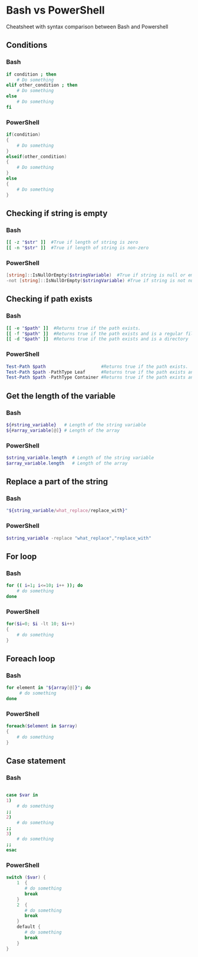 # Bash vs PowerShell
Cheatsheet with syntax comparison between Bash and Powershell


## Conditions

### Bash

```bash
if condition ; then
    # Do something
elif other_condition ; then
    # Do something
else
    # Do something
fi
```

### PowerShell

```powershell
if(condition)
{
    # Do something
}
elseif(other_condition)
{
    # Do something
}
else
{
    # Do something
}
```

## Checking if string is empty

### Bash

```bash
[[ -z "$str" ]]  #True if length of string is zero
[[ -n "$str" ]]  #True if length of string is non-zero
```

### PowerShell
```powershell
[string]::IsNullOrEmpty($stringVariable)  #True if string is null or empty
-not [string]::IsNullOrEmpty($stringVariable) #True if string is not null and not empty
```

## Checking if path exists

### Bash

```bash
[[ -e "$path" ]]  #Returns true if the path exists.
[[ -f "$path" ]]  #Returns true if the path exists and is a regular file
[[ -d "$path" ]]  #Returns true if the path exists and is a directory
```

### PowerShell
```powershell
Test-Path $path                     #Returns true if the path exists.           
Test-Path $path -PathType Leaf      #Returns true if the path exists and is a regular file
Test-Path $path -PathType Container #Returns true if the path exists and is a directory
```


## Get the length of the variable

### Bash

```bash
${#string_variable}   # Length of the string variable
${#array_variable[@]} # Length of the array
```

### PowerShell
```powershell
$string_variable.length  # Length of the string variable
$array_variable.length   # Length of the array
```

## Replace a part of the string

### Bash

```bash
"${string_variable/what_replace/replace_with}"
```

### PowerShell
```powershell
$string_variable -replace "what_replace","replace_with"
```

## For loop

### Bash

```bash
for (( i=1; i<=10; i++ )); do 
    # do something
done
```

### PowerShell
```powershell
for($i=0; $i -lt 10; $i++)
{
    # do something
}
```

## Foreach loop

### Bash

```bash
for element in "${array[@]}"; do
     # do something
done
```

### PowerShell
```powershell
foreach($element in $array)
{
    # do something
}
```

## Case statement

### Bash

```bash

case $var in
1)
    # do something
;;
2)
    # do something
;;
3)
    # do something
;;
esac
```

### PowerShell
```powershell
switch ($var) {
    1  {
       # do something
       break
    }
    2  {
       # do something
       break
    }  
    default {
       # do something
       break
    }
}
```
